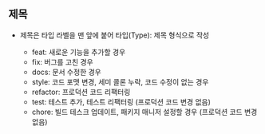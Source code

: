 ## 제목

-  제목은 타입 라벨을 맨 앞에 붙어 타입(Type): 제목 형식으로 작성

   -  feat: 새로운 기능을 추가할 경우
   -  fix: 버그를 고친 경우
   -  docs: 문서 수정한 경우
   -  style: 코드 포맷 변경, 세미 콜론 누락, 코드 수정이 없는 경우
   -  refactor: 프로덕션 코드 리팩터링
   -  test: 테스트 추가, 테스트 리팩터링 (프로덕션 코드 변경 없음)
   -  chore: 빌드 테스크 업데이트, 패키지 매니저 설정할 경우 (프로덕션 코드 변경 없음)
